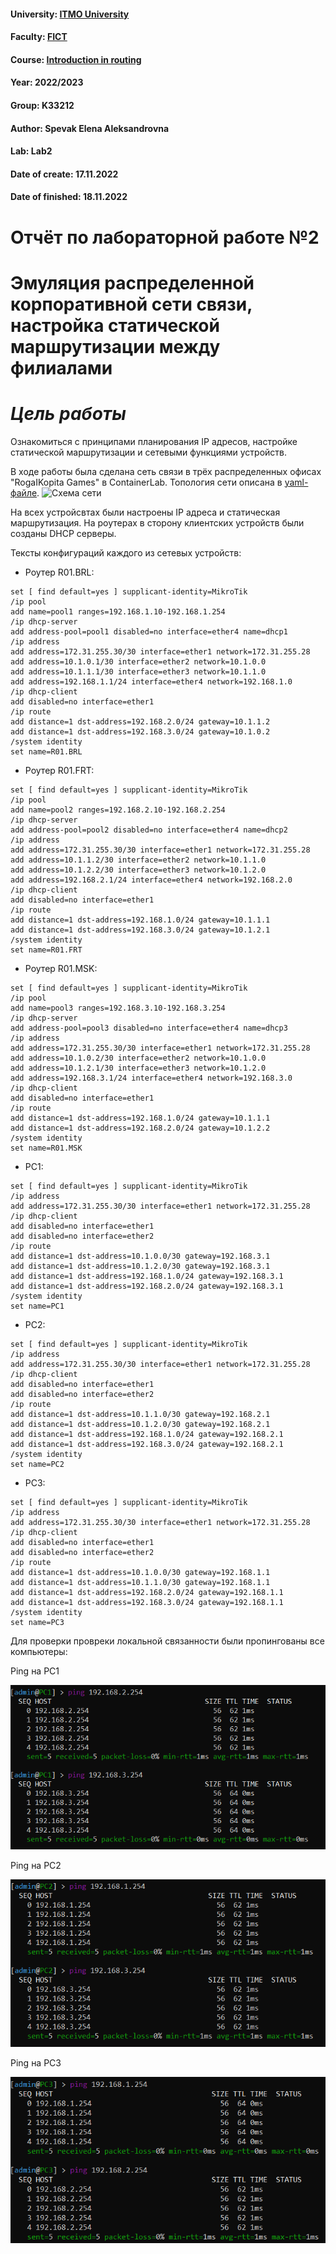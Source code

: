 #### University: [ITMO University](https://##3itmo.ru/ru/)
#### Faculty: [FICT](https://fict.itmo.ru)
#### Course: [Introduction in routing](https://github.com/itmo-ict-faculty/introduction-in-routing)
#### Year: 2022/2023
#### Group: K33212
#### Author: Spevak Elena Aleksandrovna
#### Lab: Lab2
#### Date of create: 17.11.2022
#### Date of finished: 18.11.2022

# **Отчёт по лабораторной работе №2**

# Эмуляция распределенной корпоративной сети связи, настройка статической маршрутизации между филиалами

# *Цель работы*
Ознакомиться с принципами планирования IP адресов, настройке статической маршрутизации и сетевыми функциями устройств.

В ходе работы была сделана сеть связи в трёх распределенных офисах "RogaIKopita Games" в ContainerLab. Топология сети описана в [yaml-файле](https://github.com/LenaSpevak/2022_2023-introduction_in_routing-k33212-spevak-e-a/blob/main/lab2/lab2.yaml). 
![Схема сети]()
 
На всех устройсвтах были настроены IP адреса и статическая маршрутизация. На роутерах в сторону клиентских устройств были созданы DHCP серверы. 

Тексты конфигураций каждого из сетевых устройств:
- Роутер R01.BRL:
```/interface wireless security-profiles
set [ find default=yes ] supplicant-identity=MikroTik
/ip pool
add name=pool1 ranges=192.168.1.10-192.168.1.254
/ip dhcp-server
add address-pool=pool1 disabled=no interface=ether4 name=dhcp1
/ip address
add address=172.31.255.30/30 interface=ether1 network=172.31.255.28
add address=10.1.0.1/30 interface=ether2 network=10.1.0.0
add address=10.1.1.1/30 interface=ether3 network=10.1.1.0
add address=192.168.1.1/24 interface=ether4 network=192.168.1.0
/ip dhcp-client
add disabled=no interface=ether1
/ip route
add distance=1 dst-address=192.168.2.0/24 gateway=10.1.1.2
add distance=1 dst-address=192.168.3.0/24 gateway=10.1.0.2
/system identity
set name=R01.BRL
```
- Роутер R01.FRT:
```/interface wireless security-profiles
set [ find default=yes ] supplicant-identity=MikroTik
/ip pool
add name=pool2 ranges=192.168.2.10-192.168.2.254
/ip dhcp-server
add address-pool=pool2 disabled=no interface=ether4 name=dhcp2
/ip address
add address=172.31.255.30/30 interface=ether1 network=172.31.255.28
add address=10.1.1.2/30 interface=ether2 network=10.1.1.0
add address=10.1.2.2/30 interface=ether3 network=10.1.2.0
add address=192.168.2.1/24 interface=ether4 network=192.168.2.0
/ip dhcp-client
add disabled=no interface=ether1
/ip route
add distance=1 dst-address=192.168.1.0/24 gateway=10.1.1.1
add distance=1 dst-address=192.168.3.0/24 gateway=10.1.2.1
/system identity
set name=R01.FRT
```
- Роутер R01.MSK:
```/interface wireless security-profiles
set [ find default=yes ] supplicant-identity=MikroTik
/ip pool
add name=pool3 ranges=192.168.3.10-192.168.3.254
/ip dhcp-server
add address-pool=pool3 disabled=no interface=ether4 name=dhcp3
/ip address
add address=172.31.255.30/30 interface=ether1 network=172.31.255.28
add address=10.1.0.2/30 interface=ether2 network=10.1.0.0
add address=10.1.2.1/30 interface=ether3 network=10.1.2.0
add address=192.168.3.1/24 interface=ether4 network=192.168.3.0
/ip dhcp-client
add disabled=no interface=ether1
/ip route
add distance=1 dst-address=192.168.1.0/24 gateway=10.1.1.1
add distance=1 dst-address=192.168.2.0/24 gateway=10.1.2.2
/system identity
set name=R01.MSK
```
- PC1:
```/interface wireless security-profiles
set [ find default=yes ] supplicant-identity=MikroTik
/ip address
add address=172.31.255.30/30 interface=ether1 network=172.31.255.28
/ip dhcp-client
add disabled=no interface=ether1
add disabled=no interface=ether2
/ip route
add distance=1 dst-address=10.1.0.0/30 gateway=192.168.3.1
add distance=1 dst-address=10.1.2.0/30 gateway=192.168.3.1
add distance=1 dst-address=192.168.1.0/24 gateway=192.168.3.1
add distance=1 dst-address=192.168.2.0/24 gateway=192.168.3.1
/system identity
set name=PC1
```
- PC2:
```/interface wireless security-profiles
set [ find default=yes ] supplicant-identity=MikroTik
/ip address
add address=172.31.255.30/30 interface=ether1 network=172.31.255.28
/ip dhcp-client
add disabled=no interface=ether1
add disabled=no interface=ether2
/ip route
add distance=1 dst-address=10.1.1.0/30 gateway=192.168.2.1
add distance=1 dst-address=10.1.2.0/30 gateway=192.168.2.1
add distance=1 dst-address=192.168.1.0/24 gateway=192.168.2.1
add distance=1 dst-address=192.168.3.0/24 gateway=192.168.2.1
/system identity
set name=PC2
```
- PC3:
```/interface wireless security-profiles
set [ find default=yes ] supplicant-identity=MikroTik
/ip address
add address=172.31.255.30/30 interface=ether1 network=172.31.255.28
/ip dhcp-client
add disabled=no interface=ether1
add disabled=no interface=ether2
/ip route
add distance=1 dst-address=10.1.0.0/30 gateway=192.168.1.1
add distance=1 dst-address=10.1.1.0/30 gateway=192.168.1.1
add distance=1 dst-address=192.168.2.0/24 gateway=192.168.1.1
add distance=1 dst-address=192.168.3.0/24 gateway=192.168.1.1
/system identity
set name=PC3
```
Для проверки провреки локальной связанности были пропингованы все компьютеры:

Ping на PC1

![Ping на PC1](PC1_ping.png)

Ping на PC2

![Ping на PC2](PC2-ping.png)

Ping на PC3

![Ping на PC3](PC3-ping.png)
